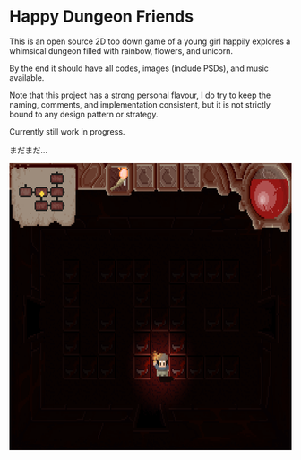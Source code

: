 # Happy Dungeon Friends

This is an open source 2D top down game of a young girl happily explores a whimsical dungeon 
filled with rainbow, flowers, and unicorn.

By the end it should have all codes, images (include PSDs), and music available.

Note that this project has a strong personal flavour, I do try to keep the naming, comments, and implementation 
consistent, but it is not strictly bound to any design pattern or strategy.

Currently still work in progress. 

まだまだ...

<img src="https://github.com/Amarthgul/HappyDungeonFriends/blob/main/Content/Screencap/Screenshot20210510003517.png" height="512">
